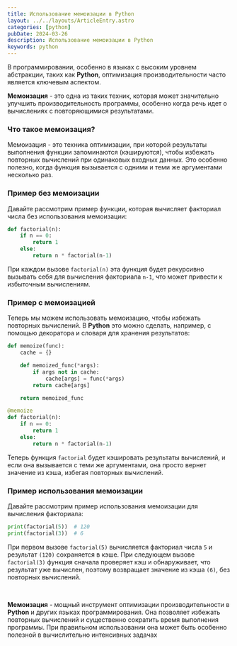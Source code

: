 ```yaml
---
title: Использование мемоизации в Python
layout: ../../layouts/ArticleEntry.astro
categories: [python]
pubDate: 2024-03-26
description: Использование мемоизации в Python
keywords: python
---
```


В программировании, особенно в языках с высоким уровнем абстракции, таких как **Python**, оптимизация производительности часто является ключевым аспектом. 

**Мемоизация** - это одна из таких техник, которая может значительно улучшить производительность программы, особенно когда речь идет о вычислениях с повторяющимися результатами. 

### Что такое мемоизация?

Мемоизация - это техника оптимизации, при которой результаты выполнения функции запоминаются (кэшируются), чтобы избежать повторных вычислений при одинаковых входных данных. Это особенно полезно, когда функция вызывается с одними и теми же аргументами несколько раз.

### Пример без мемоизации

Давайте рассмотрим пример функции, которая вычисляет факториал числа без использования мемоизации:

```python
def factorial(n):
    if n == 0:
        return 1
    else:
        return n * factorial(n-1)
```

При каждом вызове `factorial(n)` эта функция будет рекурсивно вызывать себя для вычисления факториала `n-1`, что может привести к избыточным вычислениям.

### Пример с мемоизацией

Теперь мы можем использовать мемоизацию, чтобы избежать повторных вычислений. В **Python** это можно сделать, например, с помощью декоратора и словаря для хранения результатов:

```python
def memoize(func):
    cache = {}

    def memoized_func(*args):
        if args not in cache:
            cache[args] = func(*args)
        return cache[args]

    return memoized_func

@memoize
def factorial(n):
    if n == 0:
        return 1
    else:
        return n * factorial(n-1)
```

Теперь функция `factorial` будет кэшировать результаты вычислений, и если она вызывается с теми же аргументами, она просто вернет значение из кэша, избегая повторных вычислений.

### Пример использования мемоизации

Давайте рассмотрим пример использования мемоизации для вычисления факториала:

```python
print(factorial(5))  # 120
print(factorial(3))  # 6
```

При первом вызове `factorial(5)` вычисляется факториал числа `5` и результат `(120)` сохраняется в кэше. При следующем вызове `factorial(3)` функция сначала проверяет кэш и обнаруживает, что результат уже вычислен, поэтому возвращает значение из кэша `(6)`, без повторных вычислений.

<br>

**Мемоизация** - мощный инструмент оптимизации производительности в **Python** и других языках программирования. Она позволяет избежать повторных вычислений и существенно сократить время выполнения программы. При правильном использовании она может быть особенно полезной в вычислительно интенсивных задачах